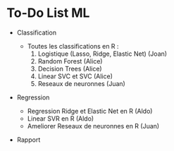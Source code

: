 # To-Do List ML

* Classification
  * Toutes les classifications en R :
    1. Logistique (Lasso, Ridge, Elastic Net) (Joan)
    2. Random Forest (Alice)
    3. Decision Trees (Alice)
    4. Linear SVC et SVC (Alice)
    5. Reseaux de neuronnes (Juan)

* Regression
  * Regression Ridge et Elastic Net en R (Aldo)
  * Linear SVR en R (Aldo)
  * Ameliorer Reseaux de neuronnes en R (Juan)

* Rapport
